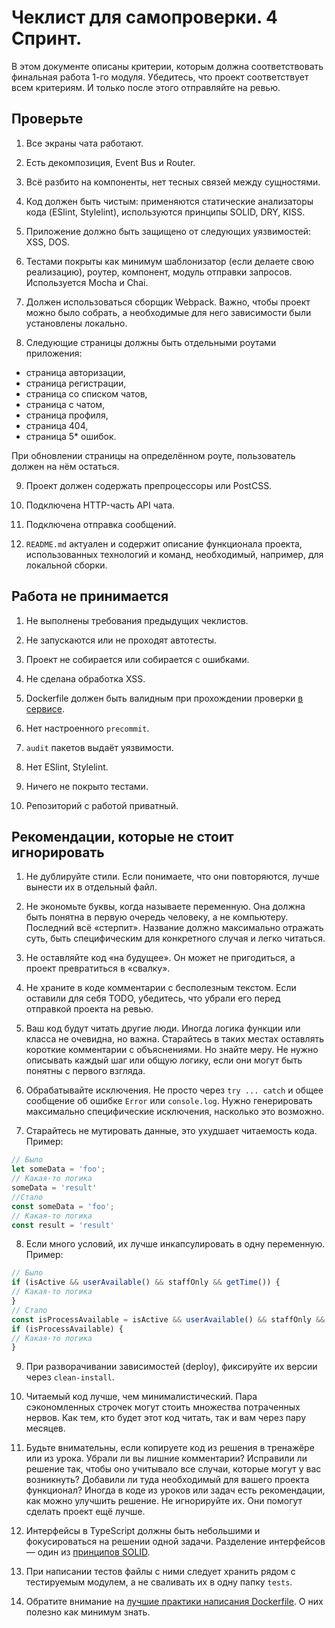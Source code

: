 # Чеклист для самопроверки. 4 Спринт.

В этом документе описаны критерии, которым должна соответствовать финальная работа 1-го модуля. Убедитесь, что проект соответствует всем критериям. И только после этого отправляйте на ревью.

## Проверьте

1. Все экраны чата работают.

2. Есть декомпозиция, Event Bus и Router.
3. Всё разбито на компоненты, нет тесных связей между сущностями.
4. Код должен быть чистым: применяются статические анализаторы кода (ESlint, Stylelint), используются принципы SOLID, DRY, KISS.
5. Приложение должно быть защищено от следующих уязвимостей: XSS, DOS.
6. Тестами покрыты как минимум шаблонизатор (если делаете свою реализацию), роутер, компонент, модуль отправки запросов. Используется Mocha и Chai.
7. Должен использоваться сборщик Webpack. Важно, чтобы проект можно было собрать, а необходимые для него зависимости были установлены локально.
8. Следующие страницы должны быть отдельными роутами приложения:
 - cтраница авторизации,
 - cтраница регистрации,
 - cтраница со списком чатов,
 - cтраница с чатом,
 - страница профиля,
 - страница 404,
 - страница 5* ошибок.

При обновлении страницы на определённом роуте, пользователь должен на нём остаться.

9. Проект должен содержать препроцессоры или PostCSS.

10. Подключена HTTP-часть API чата.
11. Подключена отправка сообщений.
12. `README.md` актуален и содержит описание функционала проекта, использованных технологий и команд, необходимый, например, для локальной сборки.

## Работа не принимается
1. Не выполнены требования предыдущих чеклистов.

1. Не запускаются или не проходят автотесты.
2. Проект не собирается или собирается с ошибками.

2. Не сделана обработка XSS.
4. Dockerfile должен быть валидным при прохождении проверки [в сервисе](https://www.fromlatest.io/#/).
5. Нет настроенного `precommit`.
6. `audit` пакетов выдаёт уязвимости.
7. Нет ESlint, Stylelint.
10. Ничего не покрыто тестами.
11. Репозиторий с работой приватный.

## Рекомендации, которые не стоит игнорировать

1. Не дублируйте стили. Если понимаете, что они повторяются, лучше вынести их в отдельный файл.

2. Не экономьте буквы, когда называете переменную. Она должна быть понятна в первую очередь человеку, а не компьютеру. Последний всё «стерпит». Название должно максимально отражать суть, быть специфическим для конкретного случая и легко читаться.
3. Не оставляйте код «на будущее». Он может не пригодиться, а проект превратиться в «свалку».
4. Не храните в коде комментарии с бесполезным текстом. Если оставили для себя TODO, убедитесь, что убрали его перед отправкой проекта на ревью.
5. Ваш код будут читать другие люди. Иногда логика функции или класса не очевидна, но важна. Старайтесь в таких местах оставлять короткие комментарии с объяснениями. Но знайте меру. Не нужно описывать каждый шаг или общую логику, если они могут быть понятны с первого взгляда.
6. Обрабатывайте исключения. Не просто через `try ... catch` и общее сообщение об ошибке `Error` или `console.log`. Нужно генерировать максимально специфические исключения, насколько это возможно.
7. Старайтесь не мутировать данные, это ухудшает читаемость кода. Пример:
```js
// Было
let someData = 'foo';
// Какая-то логика
someData = 'result'
//Стало
const someData = 'foo';
// Какая-то логика
const result = 'result'
```

8. Если много условий, их лучше инкапсулировать в одну переменную. Пример:
```js
// Было
if (isActive && userAvailable() && staffOnly && getTime()) {
// Какая-то логика
}
// Стало
const isProcessAvailable = isActive && userAvailable() && staffOnly && getTime();
if (isProcessAvailable) {
// Какая-то логика
}
```
9. При разворачивании зависимостей (deploy), фиксируйте их версии через `clean-install`.

10. Читаемый код лучше, чем минималистический. Пара сэкономленных строчек могут стоить множества потраченных нервов. Как тем, кто будет этот код читать, так и вам через пару месяцев.
11. Будьте внимательны, если копируете код из решения в тренажёре или из урока. Убрали ли вы лишние комментарии? Исправили ли решение так, чтобы оно учитывало все случаи, которые могут у вас возникнуть? Добавили ли туда необходимый для вашего проекта функционал? Иногда в коде из уроков или задач есть рекомендации, как можно улучшить решение. Не игнорируйте их. Они помогут сделать проект ещё лучше.
12. Интерфейсы в TypeScript должны быть небольшими и фокусироваться на решении одной задачи. Разделение интерфейсов — один из [принципов SOLID](https://habr.com/ru/company/ruvds/blog/426413/).
13. При написании тестов файлы с ними следует хранить рядом с тестируемым модулем, а не сваливать их в одну папку `tests`.
14. Обратите внимание на [лучшие практики написания Dockerfile](https://docs.docker.com/develop/develop-images/dockerfile_best-practices/). О них полезно как минимум знать.
